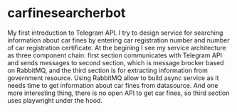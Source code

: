 # carfinesearcherbot

My first introduction to Telegram API. 
I try to design service for searching information about car fines by entering car registration number and number of car registration certificate.
At the begining I see my service architecture as three component chain:
first section communicates with Telegram API and sends messages to second section, which is message brocker based on RabbitMQ, and the third section
is for extracting information from government resource.
Using RabbitMQ allow to build async service as it needs time to get information about car fines from datasource.
And one more interesting thing, there is no open API to get car fines, so third section uses playwright under the hood.
